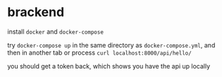 # brackend

install `docker` and `docker-compose`

try `docker-compose up` in the same directory as `docker-compose.yml`, and then in another tab or process `curl localhost:8000/api/hello/`

you should get a token back, which shows you have the api up locally
